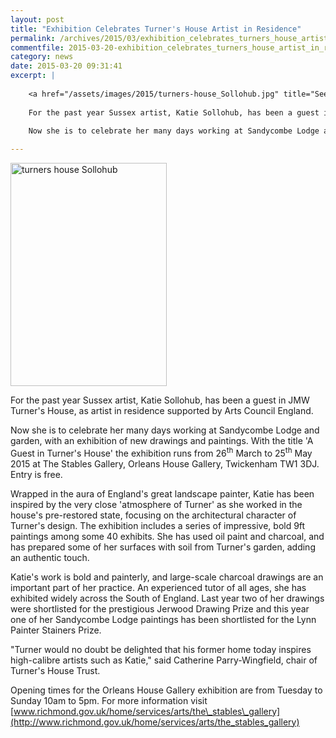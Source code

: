 ```yaml
---
layout: post
title: "Exhibition Celebrates Turner's House Artist in Residence"
permalink: /archives/2015/03/exhibition_celebrates_turners_house_artist_in_resi.html
commentfile: 2015-03-20-exhibition_celebrates_turners_house_artist_in_resi
category: news
date: 2015-03-20 09:31:41
excerpt: |
    
    <a href="/assets/images/2015/turners-house_Sollohub.jpg" title="See larger version of - turners house Sollohub"><img src="/assets/images/2015/turners-house_Sollohub_thumb.jpg" width="150" height="214" alt="turners house Sollohub" class="photo right" /></a>
    
    For the past year Sussex artist, Katie Sollohub, has been a guest in JMW Turner's House, as artist in residence supported by Arts Council England.
    
    Now she is to celebrate her many days working at Sandycombe Lodge and garden, with an exhibition of new drawings and paintings. With the title 'A Guest in Turner's House' the exhibition runs from 26<sup>th</sup> March to 25<sup>th</sup> May 2015 at The Stables Gallery, Orleans House Gallery, Twickenham TW1 3DJ. Entry is free.

---
```


<a href="/assets/images/2015/turners-house_Sollohub.jpg" title="See larger version of - turners house Sollohub"><img src="/assets/images/2015/turners-house_Sollohub_thumb.jpg" width="250" height="357" alt="turners house Sollohub" class="photo right" /></a>

For the past year Sussex artist, Katie Sollohub, has been a guest in JMW Turner's House, as artist in residence supported by Arts Council England.

Now she is to celebrate her many days working at Sandycombe Lodge and garden, with an exhibition of new drawings and paintings. With the title 'A Guest in Turner's House' the exhibition runs from 26<sup>th</sup> March to 25<sup>th</sup> May 2015 at The Stables Gallery, Orleans House Gallery, Twickenham TW1 3DJ. Entry is free.

Wrapped in the aura of England's great landscape painter, Katie has been inspired by the very close 'atmosphere of Turner' as she worked in the house's pre-restored state, focusing on the architectural character of Turner's design. The exhibition includes a series of impressive, bold 9ft paintings among some 40 exhibits. She has used oil paint and charcoal, and has prepared some of her surfaces with soil from Turner's garden, adding an authentic touch.

Katie's work is bold and painterly, and large-scale charcoal drawings are an important part of her practice. An experienced tutor of all ages, she has exhibited widely across the South of England. Last year two of her drawings were shortlisted for the prestigious Jerwood Drawing Prize and this year one of her Sandycombe Lodge paintings has been shortlisted for the Lynn Painter Stainers Prize.

"Turner would no doubt be delighted that his former home today inspires high-calibre artists such as Katie," said Catherine Parry-Wingfield, chair of Turner's House Trust.

Opening times for the Orleans House Gallery exhibition are from Tuesday to Sunday 10am to 5pm. For more information visit [www.richmond.gov.uk/home/services/arts/the\_stables\_gallery](http://www.richmond.gov.uk/home/services/arts/the_stables_gallery)
